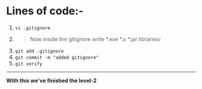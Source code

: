 # Lines of code:-
1. `vi .gitignore`
2. > Now inside the gitignore write *.exe *.o *.jar libraries/
3. `git add .gitignore`
4. `git commit -m "added gitignore"`
5. `git verify`
---
**With this we've finished the level-2**
